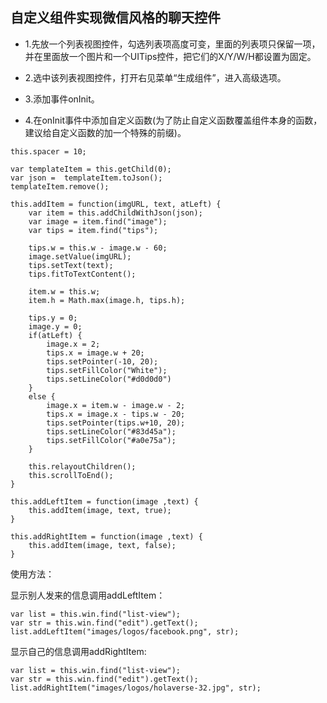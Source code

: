 自定义组件实现微信风格的聊天控件
----------------------------------------

* 1.先放一个列表视图控件，勾选列表项高度可变，里面的列表项只保留一项，并在里面放一个图片和一个UITips控件，把它们的X/Y/W/H都设置为固定。

* 2.选中该列表视图控件，打开右见菜单“生成组件”，进入高级选项。

* 3.添加事件onInit。

* 4.在onInit事件中添加自定义函数(为了防止自定义函数覆盖组件本身的函数，建议给自定义函数的加一个特殊的前缀)。
```
this.spacer = 10;

var templateItem = this.getChild(0);
var json =  templateItem.toJson();
templateItem.remove();

this.addItem = function(imgURL, text, atLeft) {
    var item = this.addChildWithJson(json);
    var image = item.find("image");
    var tips = item.find("tips");
    
    tips.w = this.w - image.w - 60;
    image.setValue(imgURL);
    tips.setText(text);
    tips.fitToTextContent();
    
    item.w = this.w;
    item.h = Math.max(image.h, tips.h);
    
    tips.y = 0;
    image.y = 0;
    if(atLeft) {
        image.x = 2;
        tips.x = image.w + 20;
        tips.setPointer(-10, 20);
        tips.setFillColor("White");
        tips.setLineColor("#d0d0d0")
    }
    else {
        image.x = item.w - image.w - 2;
        tips.x = image.x - tips.w - 20;
        tips.setPointer(tips.w+10, 20);
        tips.setLineColor("#83d45a");
        tips.setFillColor("#a0e75a");
    }
    
    this.relayoutChildren();
    this.scrollToEnd();
}

this.addLeftItem = function(image ,text) {
    this.addItem(image, text, true);
}

this.addRightItem = function(image ,text) {
    this.addItem(image, text, false);
}

```

使用方法：


显示别人发来的信息调用addLeftItem：
```
var list = this.win.find("list-view");
var str = this.win.find("edit").getText();
list.addLeftItem("images/logos/facebook.png", str);
```

显示自己的信息调用addRightItem:
```
var list = this.win.find("list-view");
var str = this.win.find("edit").getText();
list.addRightItem("images/logos/holaverse-32.jpg", str);
```




